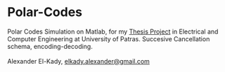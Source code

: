# Polar-Codes
Polar Codes Simulation on Matlab, for my [Thesis Project](./Polar%20Codes%20Diploma%20Thesis.pdf) in Electrical and Computer Engineering at University of Patras. Succesive Cancellation schema, encoding-decoding.<br /><br />
Alexander El-Kady, elkady.alexander@gmail.com
